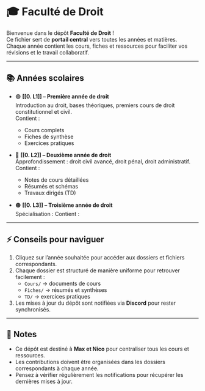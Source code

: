 # 🎓 Faculté de Droit

Bienvenue dans le dépôt **Faculté de Droit** !  
Ce fichier sert de **portail central** vers toutes les années et matières.  
Chaque année contient les cours, fiches et ressources pour faciliter vos révisions et le travail collaboratif.

---

## 📚 Années scolaires

- 🟢 **[[0. L1]] – Première année de droit**  
  Introduction au droit, bases théoriques, premiers cours de droit constitutionnel et civil.  
  Contient :
  - Cours complets
  - Fiches de synthèse
  - Exercices pratiques

- 🔵 **[[0. L2]] – Deuxième année de droit**  
  Approfondissement : droit civil avancé, droit pénal, droit administratif.  
  Contient :
  - Notes de cours détaillées
  - Résumés et schémas
  - Travaux dirigés (TD)

- 🟠 **[[0. L3]] – Troisième année de droit**  
  Spécialisation :
  Contient :

---

## ⚡ Conseils pour naviguer

1. Cliquez sur l’année souhaitée pour accéder aux dossiers et fichiers correspondants.  
2. Chaque dossier est structuré de manière uniforme pour retrouver facilement :  
   - `Cours/` → documents de cours  
   - `Fiches/` → résumés et synthèses  
   - `TD/` → exercices pratiques  
3. Les mises à jour du dépôt sont notifiées via **Discord** pour rester synchronisés.

---

## 📝 Notes

- Ce dépôt est destiné à **Max et Nico** pour centraliser tous les cours et ressources.  
- Les contributions doivent être organisées dans les dossiers correspondants à chaque année.  
- Pensez à vérifier régulièrement les notifications pour récupérer les dernières mises à jour.
